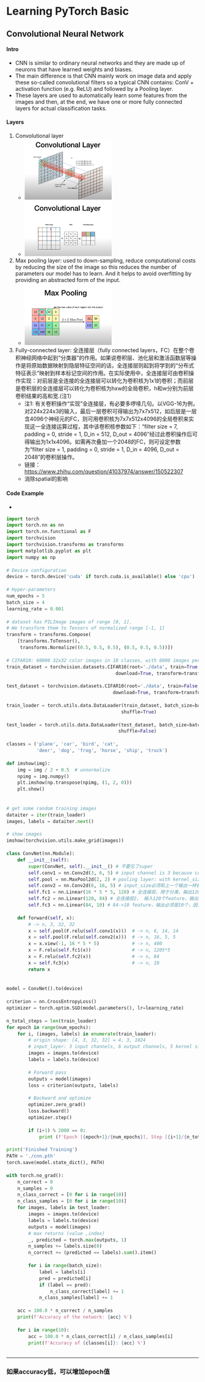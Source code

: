 # Learning PyTorch Basic
## Convolutional Neural Network
#### Intro
* CNN is similar to ordinary neural networks and they are made up of neurons that have learned weights and biases.
* The main difference is that CNN mainly work on image data and apply these so-called convolutional filters so a typical CNN contains: ConV + activation function (e.g. ReLU) and followed by a Pooling layer.
* These layers are used to automatically learn some features from the images and then, at the end, we have one or more fully connected layers for actual classification tasks.
#### Layers
1. Convolutional layer
    * <img src="https://raw.githubusercontent.com/TheLissandra1/Nest-of-Lisa/master/ImageLinks/%60%7DG%25ICMTDH~P%7BU8%5B%5BJCAUMB.png" width="50%">
    * <img src="https://raw.githubusercontent.com/TheLissandra1/Nest-of-Lisa/master/ImageLinks/Y%7BSWVK4%241%5B%243DY(%24%5B%7B%25X(%5BI.png" width="50%">
2. Max pooling layer: used to down-sampling, reduce computational costs by reducing the size of the image so this reduces the number of parameters our model has to learn. And it helps to avoid overfitting by providing an abstracted form of the input.
    * <img src="https://raw.githubusercontent.com/TheLissandra1/Nest-of-Lisa/master/ImageLinks/Y%25T)K0CU7QVL3D%60~MM7W5%7BR.png" width="50%">
3. Fully-connected layer: 全连接层（fully connected layers，FC）在整个卷积神经网络中起到“分类器”的作用。如果说卷积层、池化层和激活函数层等操作是将原始数据映射到隐层特征空间的话，全连接层则起到将学到的“分布式特征表示”映射到样本标记空间的作用。在实际使用中，全连接层可由卷积操作实现：对前层是全连接的全连接层可以转化为卷积核为1x1的卷积；而前层是卷积层的全连接层可以转化为卷积核为hxw的全局卷积，h和w分别为前层卷积结果的高和宽.(注1）
   * 注1: 有关卷积操作“实现”全连接层，有必要多啰嗦几句。以VGG-16为例，对224x224x3的输入，最后一层卷积可得输出为7x7x512，如后层是一层含4096个神经元的FC，则可用卷积核为7x7x512x4096的全局卷积来实现这一全连接运算过程，其中该卷积核参数如下：“filter size = 7, padding = 0, stride = 1, D_in = 512, D_out = 4096”经过此卷积操作后可得输出为1x1x4096。如需再次叠加一个2048的FC，则可设定参数为“filter size = 1, padding = 0, stride = 1, D_in = 4096, D_out = 2048”的卷积层操作。
   * 链接：https://www.zhihu.com/question/41037974/answer/150522307
   * 消除spatial的影响
#### Code Example
*
```python 
import torch
import torch.nn as nn
import torch.nn.functional as F
import torchvision
import torchvision.transforms as transforms
import matplotlib.pyplot as plt
import numpy as np

# Device configuration
device = torch.device('cuda' if torch.cuda.is_available() else 'cpu')

# Hyper-parameters 
num_epochs = 5
batch_size = 4
learning_rate = 0.001

# dataset has PILImage images of range [0, 1]. 
# We transform them to Tensors of normalized range [-1, 1]
transform = transforms.Compose(
    [transforms.ToTensor(),
     transforms.Normalize((0.5, 0.5, 0.5), (0.5, 0.5, 0.5))])

# CIFAR10: 60000 32x32 color images in 10 classes, with 6000 images per class
train_dataset = torchvision.datasets.CIFAR10(root='./data', train=True,
                                        download=True, transform=transform)

test_dataset = torchvision.datasets.CIFAR10(root='./data', train=False,
                                       download=True, transform=transform)

train_loader = torch.utils.data.DataLoader(train_dataset, batch_size=batch_size,
                                          shuffle=True)

test_loader = torch.utils.data.DataLoader(test_dataset, batch_size=batch_size,
                                         shuffle=False)

classes = ('plane', 'car', 'bird', 'cat',
           'deer', 'dog', 'frog', 'horse', 'ship', 'truck')
           
def imshow(img):
    img = img / 2 + 0.5  # unnormalize
    npimg = img.numpy()
    plt.imshow(np.transpose(npimg, (1, 2, 0)))
    plt.show()


# get some random training images
dataiter = iter(train_loader)
images, labels = dataiter.next()

# show images
imshow(torchvision.utils.make_grid(images))

class ConvNet(nn.Module):
    def __init__(self):
        super(ConvNet, self).__init__() # 不要忘了super
        self.conv1 = nn.Conv2d(3, 6, 5) # input channel is 3 because color img has 3 channels, and output_size is 6, kernel_size is 5, 5*5 kernel
        self.pool = nn.MaxPool2d(2, 2) # pooling layer: with kernel_size is 2 and stride is 2 步长
        self.conv2 = nn.Conv2d(6, 16, 5) # input_size必须和上一个输出一样都是6，这一层的output_size是16
        self.fc1 = nn.Linear(16 * 5 * 5, 120) # 全连接层，用于分类，输出120个feature，16*5*5是确定的
        self.fc2 = nn.Linear(120, 84) # 全连接层2， 输入120个feature，输出84个
        self.fc3 = nn.Linear(84, 10) # 84->10 feature，输出必须是10个，因为我们有10个classes

    def forward(self, x):
        # -> n, 3, 32, 32
        x = self.pool(F.relu(self.conv1(x)))  # -> n, 6, 14, 14
        x = self.pool(F.relu(self.conv2(x)))  # -> n, 16, 5, 5
        x = x.view(-1, 16 * 5 * 5)            # -> n, 400
        x = F.relu(self.fc1(x))               # -> n, 1205*5
        x = F.relu(self.fc2(x))               # -> n, 84
        x = self.fc3(x)                       # -> n, 10
        return x


model = ConvNet().to(device)

criterion = nn.CrossEntropyLoss()
optimizer = torch.optim.SGD(model.parameters(), lr=learning_rate)

n_total_steps = len(train_loader)
for epoch in range(num_epochs):
    for i, (images, labels) in enumerate(train_loader):
        # origin shape: [4, 3, 32, 32] = 4, 3, 1024
        # input_layer: 3 input channels, 6 output channels, 5 kernel size
        images = images.to(device)
        labels = labels.to(device)

        # Forward pass
        outputs = model(images)
        loss = criterion(outputs, labels)

        # Backward and optimize
        optimizer.zero_grad()
        loss.backward()
        optimizer.step()

        if (i+1) % 2000 == 0:
            print (f'Epoch [{epoch+1}/{num_epochs}], Step [{i+1}/{n_total_steps}], Loss: {loss.item():.4f}')

print('Finished Training')
PATH = './cnn.pth'
torch.save(model.state_dict(), PATH)

with torch.no_grad():
    n_correct = 0
    n_samples = 0
    n_class_correct = [0 for i in range(10)]
    n_class_samples = [0 for i in range(10)]
    for images, labels in test_loader:
        images = images.to(device)
        labels = labels.to(device)
        outputs = model(images)
        # max returns (value ,index)
        _, predicted = torch.max(outputs, 1)
        n_samples += labels.size(0)
        n_correct += (predicted == labels).sum().item()
        
        for i in range(batch_size):
            label = labels[i]
            pred = predicted[i]
            if (label == pred):
                n_class_correct[label] += 1
            n_class_samples[label] += 1

    acc = 100.0 * n_correct / n_samples
    print(f'Accuracy of the network: {acc} %')

    for i in range(10):
        acc = 100.0 * n_class_correct[i] / n_class_samples[i]
        print(f'Accuracy of {classes[i]}: {acc} %')           
           
```
* * * 
### 如果accuracy低，可以增加epoch值

